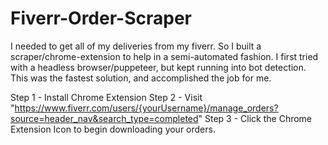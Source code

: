 # Fiverr-Order-Scraper

I needed to get all of my deliveries from my fiverr. So I built a scraper/chrome-extension to help in a semi-automated fashion. I first tried with a headless browser/puppeteer, but kept running into bot detection. This was the fastest solution, and accomplished the job for me.

Step 1 - Install Chrome Extension
Step 2 - Visit "https://www.fiverr.com/users/{yourUsername}/manage_orders?source=header_nav&search_type=completed"
Step 3 - Click the Chrome Extension Icon to begin downloading your orders.
